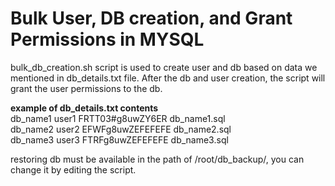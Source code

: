 Bulk User, DB creation, and Grant Permissions in MYSQL
============

bulk_db_creation.sh script is used to create user and db based on data we mentioned in db_details.txt file. After the db and user creation, the script will grant the user permissions to the db.

<b>example of db_details.txt contents</b> <br>
db_name1	    user1	        FRTT03#g8uwZY6ER   db_name1.sql <br>
db_name2	    user2	        EFWFg8uwZEFEFEFE   db_name2.sql <br>
db_name3      user3	      FTRFg8uwZEFEFEFE   db_name3.sql <br>

restoring db must be available in the path of /root/db_backup/, you can change it by editing the script.
